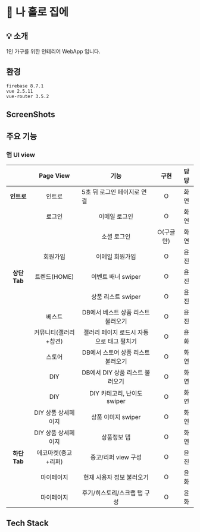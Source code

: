 # :house_with_garden: 나 홀로 집에 
## :bulb: 소개
1인 가구를 위한 인테리어 WebApp 입니다.

## 환경
    firebase 8.7.1
    vue 2.5.11
    vue-router 3.5.2

## ScreenShots

## 주요 기능  
###  앱 UI view
|  <center></center> |  <center>Page View</center> |    <center>기능</center> | <center>구현</center> |<center>담당</center> |
|:--------|:--------|:--------|:--------:|:--------:|
|**<center>인트로</center>** |<center>인트로</center> |   5초 뒤 로그인 페이지로 연결 | <center>O</center> |<center>화연</center> |
|<center></center> |<center>로그인</center> |   <center>이메일 로그인</center> | <center>O</center> |<center>화연</center> |
|<center></center>|<center></center>|<center>소셜 로그인</center>|<center>O(구글만)</center>|<center>화연</center>
|<center></center> |<center>회원가입</center> |   <center>이메일 회원가입</center> | <center>O</center> |<center>윤진</center> |
|**<center>상단 Tab</center>** |<center>트렌드(HOME)</center> |  <center>이벤트 배너 swiper</center> | <center>O</center> |<center>윤진</center> 
|<center></center> |<center></center> |  <center>상품 리스트 swiper</center> | <center>O</center> |<center>윤진</center> 
|<center></center> |<center>베스트</center> |   <center>DB에서 베스트 상품 리스트 불러오기</center> | <center>O</center> |<center>윤진</center> |
|<center></center> |<center>커뮤니티(갤러리+참견)</center> |  <center>갤러리 페이지 로드시 자동으로 태그 펼치기</center> | <center>O</center> |<center>윤화</center> | 
|<center></center> |<center>스토어</center> |   <center>DB에서 스토어 상품 리스트 불러오기</center> | <center>O</center> |<center>화연</center> |
|<center></center> |<center>DIY</center> |   <center>DB에서 DIY 상품 리스트 불러오기</center> | <center>O</center> |<center>화연</center> |
|<center></center> |<center>DIY</center> |   <center>DIY 카테고리, 난이도 swiper</center> | <center>O</center> |<center>화연</center> |
|<center></center> |<center>DIY 상품 상세페이지</center> |   <center>상품 이미지 swiper</center> | <center>O</center> |<cente>화연</center> |
|<center></center> |<center>DIY 상품 상세페이지</center> |   <center>상품정보 탭</center> | <center>O</center> |<cente>화연</center> |
|**<center>하단 Tab</center>** |<center>에코마켓(중고+리퍼)</center> |   <center>중고/리퍼 view 구성</center> | <center>O</center> |<center>윤진</center> |
|<center></center> |<center>마이페이지</center> |   <center>현재 사용자 정보 불러오기</center> | <center>O</center> |<center>윤화</center> | 
|<center></center> |<center>마이페이지</center> |   <center>후기/히스토리/스크랩 탭 구성</center> | <center>O</center> |<center>윤화</center> | 


## Tech Stack
